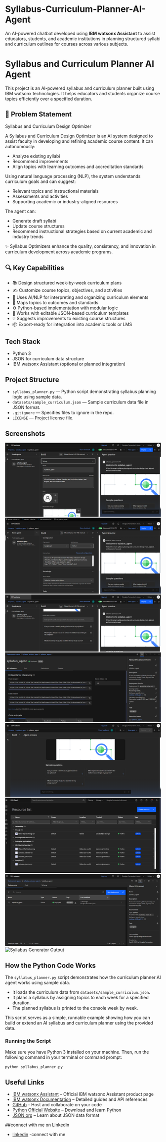 # Syllabus-Curriculum-Planner-AI-Agent
An AI-powered chatbot developed using **IBM watsonx Assistant** to assist educators, students, and academic institutions in planning structured syllabi and curriculum outlines for courses across various subjects.

# Syllabus and Curriculum Planner AI Agent

This project is an AI-powered syllabus and curriculum planner built using IBM watsonx technologies. It helps educators and students organize course topics efficiently over a specified duration.

## 🧠 Problem Statement
Syllabus and Curriculum Design Optimizer

A Syllabus and Curriculum Design Optimizer is an AI system designed to assist faculty in developing and refining academic course content. It can autonomously:

- Analyze existing syllabi  
- Recommend improvements  
- Align topics with learning outcomes and accreditation standards  

Using natural language processing (NLP), the system understands curriculum goals and can suggest:

- Relevant topics and instructional materials  
- Assessments and activities  
- Supporting academic or industry-aligned resources  

The agent can:

- Generate draft syllabi  
- Update course structures  
- Recommend instructional strategies based on current academic and industry trends  

✨ Syllabus Optimizers enhance the quality, consistency, and innovation in curriculum development across academic programs.

## 🔍 Key Capabilities

- 📚 Design structured week-by-week curriculum plans  
- ✍️ Customize course topics, objectives, and activities  
- 🤖 Uses AI/NLP for interpreting and organizing curriculum elements  
- 🧠 Maps topics to outcomes and standards  
- ⚙️ Python-based implementation with modular logic  
- 📄 Works with editable JSON-based curriculum templates  
- 💡 Suggests improvements to existing course structures  
- 📦 Export-ready for integration into academic tools or LMS

## Tech Stack

- Python 3  
- JSON for curriculum data structure  
- IBM watsonx Assistant (optional or planned integration) 

## Project Structure

- `syllabus_planner.py` — Python script demonstrating syllabus planning logic using sample data.
- `datasets/sample_curriculum.json` — Sample curriculum data file in JSON format.
- `.gitignore` — Specifies files to ignore in the repo.
- `LICENSE` — Project license file.

## Screenshots
![Syllabus Generator Output](assets/setup.png)
![Syllabus Generator Output](assets/config.png)
![Syllabus Generator Output](assets/quick_questions.png)
![Syllabus Generator Output](assets/api_ref.png)
![Syllabus Generator Output](assets/agent_preview.png)
![Syllabus Generator Output](assets/resource_list.png)
![Syllabus Generator Output](assets/deployment.png)
![Syllabus Generator Output](assets/testing.png)


## How the Python Code Works

The `syllabus_planner.py` script demonstrates how the curriculum planner AI agent works using sample data.

- It loads the curriculum data from `datasets/sample_curriculum.json`.
- It plans a syllabus by assigning topics to each week for a specified duration.
- The planned syllabus is printed to the console week by week.

This script serves as a simple, runnable example showing how you can build or extend an AI syllabus and curriculum planner using the provided data.

### Running the Script

Make sure you have Python 3 installed on your machine. Then, run the following command in your terminal or command prompt:

```bash
python syllabus_planner.py
```
## Useful Links

- [IBM watsonx Assistant](https://www.ibm.com/cloud/watsonx-assistant) – Official IBM watsonx Assistant product page  
- [IBM watsonx Documentation](https://www.ibm.com/docs/en/watsonx-assistant) – Detailed guides and API references  
- [GitHub](https://github.com/) – Host and collaborate on your code  
- [Python Official Website](https://www.python.org/) – Download and learn Python  
- [JSON.org](https://www.json.org/json-en.html) – Learn about JSON data format  

##connect with me on Linkedin
- [linkedin](https://www.linkedin.com/in/douglas-fernandes-144b86212?utm_source=share&utm_campaign=share_via&utm_content=profile&utm_medium=android_app) -connect with me
